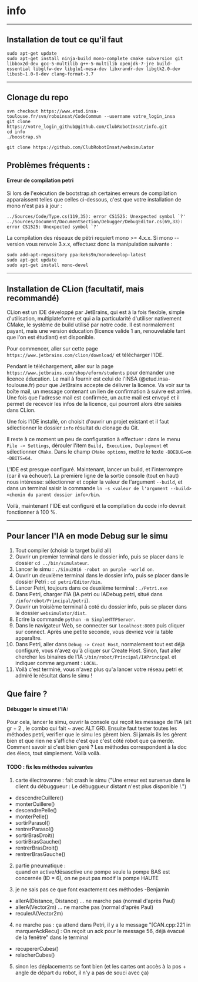 # info
------------
Installation de tout ce qu'il faut
------------

```
sudo apt-get update
sudo apt-get install ninja-build mono-complete cmake subversion git libbox2d-dev gcc-5-multilib g++-5-multilib openjdk-7-jre build-essential libglfw-dev libglu1-mesa-dev libxrandr-dev libgtk2.0-dev libusb-1.0-0-dev clang-format-3.7
```
------------
Clonage du repo
------------
```
svn checkout https://www.etud.insa-toulouse.fr/svn/roboinsat/CodeCommun --username votre_login_insa
git clone https://votre_login_github@github.com/ClubRobotInsat/info.git
cd info
./boostrap.sh

git clone https://github.com/ClubRobotInsat/websimulator
```
## Problèmes fréquents : 

#### Erreur de compilation petri
Si lors de l'exécution de bootstrap.sh certaines erreurs de compilation apparaissent telles que celles ci-dessous, c'est que votre installation de mono n'est pas à jour :
```
../Sources/Code/Type.cs(119,35): error CS1525: Unexpected symbol `?'
../Sources/Document/DocumentSection/Debugger/DebugEditor.cs(69,33): error CS1525: Unexpected symbol `?'
```
La compilation des réseaux de pétri requiert mono >= 4.x.x. Si mono --version vous renvoie 3.x.x, effectuez donc la manipulation suivante :
```
sudo add-apt-repository ppa:keks9n/monodevelop-latest
sudo apt-get update
sudo apt-get install mono-devel
```
------------
Installation de CLion (facultatif, mais recommandé)
------------
CLion est un IDE développé par JetBrains, qui est à la fois flexible, simple d'utilisation, multiplateforme et qui a la particularité d'utiliser nativement CMake, le système de build utilisé par notre code.
Il est normalement payant, mais une version éducation (licence valide 1 an, renouvelable tant que l'on est étudiant) est disponible.

Pour commencer, aller sur cette page ```https://www.jetbrains.com/clion/download/``` et télécharger l'IDE.

Pendant le téléchargement, aller sur la page ```https://www.jetbrains.com/shop/eform/students``` pour demander une licence éducation.
Le mail à fournir est celui de l'INSA (@etud.insa-toulouse.fr) pour que JetBrains accepte de délivrer la licence. Va voir sur ta boîte mail, un message contenant un lien de confirmation à suivre est arrivé. Une fois que l'adresse mail est confirmée, un autre mail est envoyé et il permet de recevoir les infos de la licence, qui pourront alors être saisies dans CLion.

Une fois l'IDE installé, on choisit d'ouvrir un projet existant et il faut sélectionner le dossier ```info``` résultat du clonage du Git.

Il reste à ce moment un peu de configuration à effectuer : dans le menu ```File -> Settings```, dérouler l'item ```Build, Execution, Deployment``` et sélectionner ```CMake```.
Dans le champ ```CMake options```, mettre le texte ```-DDEBUG=on -DBITS=64```.

L'IDE est presque configuré. Maintenant, lancer un build, et l'interrompre (car il va échouer).
La première ligne de la sortie console (tout en haut) nous intéresse: sélectionner et copier la valeur de l'argument ```--build```, et dans un terminal saisir la commande ```ln -s <valeur de l'argument --build> <chemin du parent dossier info>/bin```.

Voilà, maintenant l'IDE est configuré et la compilation du code info devrait fonctionner à 100 %.


--------------------------
Pour lancer l'IA en mode Debug sur le simu
--------------------------
1. Tout compiler (choisir la target build all)
2. Ouvrir un premier terminal dans le dossier info, puis se placer dans le dossier ```cd ../bin/simulateur```.
3. Lancer le simu : ```./Simu2016 -robot on purple -world on```.
4. Ouvrir un deuxième terminal dans le dossier info, puis se placer dans le dossier Petri : ```cd petri/Editor/bin```.
5. Lancer Petri, toujours dans ce deuxième terminal : ```./Petri.exe```
6. Dans Petri, charger l'IA (IA.petri ou IADebug.petri, situé dans ```/info/robot/Principal/petri```).
7. Ouvrir un troisième terminal à coté du dossier info, puis se placer dans le dossier ```websimulator/dist```.
8. Ecrire la commande ```python -m SimpleHTTPServer```.
9. Dans le navigateur Web, se connecter sur ```localhost:8000``` puis cliquer sur connect. Après une petite seconde, vous devriez voir la table apparaître.
10. Dans Petri, aller dans ```Debug -> Creat Host```, normalement tout est déjà configuré, vous n'avez qu'à cliquer sur Create Host. Sinon, faut aller chercher les binaires de l'IA :```/bin/robot/Principal/IAPrincipal``` et indiquer comme argument : ```LOCAL```.
11. Voilà c'est terminé, vous n'avez plus qu'a lancer votre réseau petri et admiré le résultat dans le simu !


## Que faire ? 

#### Débugger le simu et l'IA:

Pour cela, lancer le simu, ouvrir la console qui reçoit les message de l'IA (alt gr + 2 , le combo qui fait ~ avec ALT GR).
Ensuite faut tester toutes les méthodes petri, verifier que le simu les gèrent bien. Si jamais ils les gèrent bien et que rien ne s'affiche c'est que c'est côté robot que ça merde.
Comment savoir si c'est bien geré ? Les méthodes correspondent à la doc des élecs, tout simplement.
Voilà voilà.

#### TODO : fix les méthodes suivantes

1. carte électrovanne : fait crash le simu ("Une erreur est survenue dans le client du débuggueur : Le débuggueur distant n'est plus disponible !.")
* descendreCuillere()
* monterCuillere()
* descendrePelle()
* monterPelle()
* sortirParasol()
* rentrerParasol()
* sortirBrasDroit()
* sortirBrasGauche()
* rentrerBrasDroit()
* rentrerBrasGauche()

2. partie pneumatique :  
quand on active/désasctive une pompe seule la pompe BAS est concernée (ID = 6), on ne peut pas modif la pompe HAUTE

3. je ne sais pas ce que font exactement ces méthodes -Benjamin
* allerA(Distance, Distance)   ... ne marche pas (normal d'après Paul)
* allerA(Vector2m)             ... ne marche pas (normal d'après Paul)
* reculerA(Vector2m)

4. ne marche pas : ça attend dans Petri, il y a le message "[CAN.cpp:221 in marquerAckRecu] : On reçoit un ack pour le message 56, déjà évacué de la fenêtre" dans le terminal
* recupererCubes()
* relacherCubes()

5. sinon les déplacements se font bien (et les cartes ont accès à la pos + angle de départ du robot, il n'y a pas de souci avec ça)